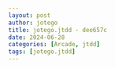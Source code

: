 ```yaml
---
layout: post
author: jotego
title: jotego.jtdd - dee657c
date: 2024-06-28
categories: [Arcade, jtdd]
tags: [jotego.jtdd]
---
```


